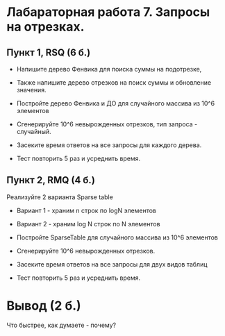 # Лабараторная работа 7. Запросы на отрезках.

## Пункт 1, RSQ (6 б.)
* Напишите дерево Фенвика для поиска суммы на подотрезке,
* Также напишите дерево отрезков на поиск суммы и обновление значения.
* Постройте дерево Фенвика и ДО для случайного массива из 10^6 элементов
* Cгенерируйте 10^6 невырожденных отрезков, тип запроса - случайный.

* Засеките время ответов на все запросы для каждого дерева. 
* Тест повторить 5 раз и усреднить время.


## Пункт 2, RMQ (4 б.) 
Реализуйте 2 варианта Sparse table

* Вариант 1 - храним n строк по logN элементов
* Вариант 2 - храним log N строк по N элементов

* Постройте SparseTable для случайного массива из 10^6 элементов
* Cгенерируйте 10^6 невырожденных отрезков.

* Засеките время ответов на все запросы для двух видов таблиц 
* Тест повторить 5 раз и усреднить время.

# Вывод (2 б.)
Что быстрее, как думаете - почему?
